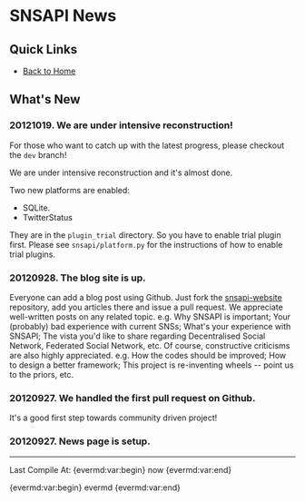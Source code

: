 # SNSAPI News

## Quick Links

   * [Back to Home](../index.html)

## What's New

### 20121019. We are under intensive reconstruction!

For those who want to catch up with the latest progress, 
please checkout the	`dev` branch!

We are under intensive reconstruction and it's almost done. 

Two new platforms are enabled:

   * SQLite. 
   * TwitterStatus

They are in the `plugin_trial` directory. 
So you have to enable trial plugin first. 
Please see `snsapi/platform.py` for the instructions of 
how to enable trial plugins. 

### 20120928. The blog site is up. 

Everyone can add a blog post using Github. Just fork the 
[snsapi-website](https://github.com/hupili/snsapi-website)
repository, add you articles there and issue a pull request.
We appreciate well-written posts on any related topic. e.g. 
Why SNSAPI is important; 
Your (probably) bad experience with current SNSs; 
What's your experience with SNSAPI;
The vista you'd like to share regarding 
Decentralised Social Network, Federated Social Network, etc. 
Of course, constructive criticisms are also highly appreciated. 
e.g. How the codes should be improved;
How to design a better framework;
This project is re-inventing wheels -- point us to the priors, etc. 

### 20120927. We handled the first pull request on Github. 

It's a good first step towards community driven project!

### 20120927. News page is setup.

----------------

Last Compile At: 
{evermd:var:begin}
now
{evermd:var:end}

{evermd:var:begin}
evermd
{evermd:var:end}
